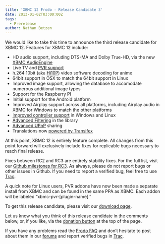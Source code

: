 ```yaml
---
title: 'XBMC 12 Frodo - Release Candidate 3'
date: 2013-01-02T03:00:00Z
tags:
  - Prerelease
author: Nathan Betzen
---
```

We would like to take this time to announce the third release candidate for XBMC 12. Features for XBMC 12 include:

 
 * HD audio support, including DTS-MA and Dolby True-HD, via the new [XBMC AudioEngine](https://kodi.wiki/view/AudioEngine "XBMC AudioEngine")
 * Live TV and [PVR support](https://kodi.wiki/view/PVR "XBMC PVR Setup Guide")
 * h.264 10bit (aka [Hi10P](https://forum.kodi.tv/showthread.php?tid=106051 "10bit video decoding")) video software decoding for anime
 * 64bit support in OSX to match the 64bit support in Linux
 * Improved image support, allowing the database to accomodate numerous additional image types
 * Support for the Raspberry PI
 * Initial support for the Android platform
 * Improved Airplay support across all platforms, including Airplay audio in XBMC for Windows to match the other platforms
 * [Improved controller support](https://kodi.wiki/view/Xbox_360_Wireless_Controller_for_Windows "Xbox 360 controller support for XBMC wiki") in Windows and Linux
 * [Advanced Filtering](https://kodi.wiki/view/Advanced_Library_Filtering "Advanced Filtering") in the library
 * [Advanced UPnP](https://kodi.wiki/view/HOW-TO:Share_libraries_using_UPnP "How to share libraries using UPnP") sharing
 * Translations now [powered by Transifex](https://kodi.wiki/blittan/2012/10/30/dear-addon-and-skin-developers/ "Transifex Announcement")
 
 At this point, XBMC 12 is entirely feature complete. All changes from this point forward will exclusively include fixes for replicable bugs necessary to reach final release.

 Fixes between RC2 and RC3 are entirely stability fixes. For the full list, visit our [Github milestones for RC3](https://github.com/xbmc/xbmc/issues?milestone=14&state=closed "XBMC 12 RC3 Milestones"). As always, please do not report bugs or other issues in Github. If you need to report a verified bug, feel free to use [Trac](http://trac.xbmc.org/ "XBMC Issue Tracking System").

 A quick note for Linux users, PVR addons have now been made a separate install from XBMC and can be found in the same PPA as XBMC. Each addon will be labeled “xbmc-pvr-[plugin-name].”

 To get this release candidate, please visit our [download page](https://kodi.wiki/download/ "XBMC Download Page").

 Let us know what you think of this release candidate in the comments below, or, if you like, via the [donation button](https://kodi.wiki/contribute/donate/ "XBMC Donations") at the top of the page.

 If you have any problems read the [Frodo FAQ](https://kodi.wiki/view/XBMC_v12_%28Frodo%29_FAQ) and don’t hesitate to post about them in our [forums](https://forum.kodi.tv/ "XBMC Forums") and report verified bugs in [Trac](http://trac.xbmc.org/ "XBMC Issue Tracking System").

 